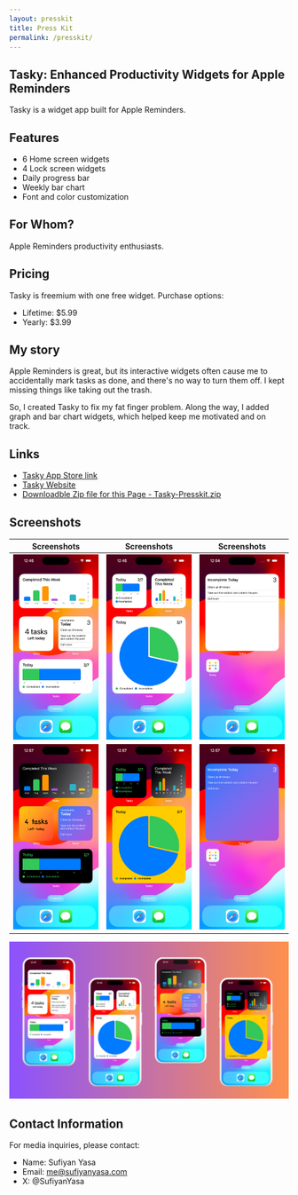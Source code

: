 ```yaml
---
layout: presskit
title: Press Kit
permalink: /presskit/
---
```


## Tasky: Enhanced Productivity Widgets for Apple Reminders

Tasky is a widget app built for Apple Reminders.

## Features
* 6 Home screen widgets
* 4 Lock screen widgets
* Daily progress bar
* Weekly bar chart
* Font and color customization

## For Whom?
Apple Reminders productivity enthusiasts.

## Pricing
Tasky is freemium with one free widget. Purchase options:
- Lifetime: $5.99
- Yearly: $3.99

## My story
Apple Reminders is great, but its interactive widgets often cause me to
accidentally mark tasks as done, and there's no way to turn them off.
I kept missing things like taking out the trash.

So, I created Tasky to fix my fat finger problem. Along the way, I added
graph and bar chart widgets, which helped keep me motivated and on track.

## Links

- [Tasky App Store link](https://apps.apple.com/us/app/todo-reminders-widget-tasky/id6502542119?itsct=apps_box_link&itscg=30200&ct=presskit)
- [Tasky Website](https://tasky.sufiyanyasa.com)
- [Downloadble Zip file for this Page - Tasky-Presskit.zip](/assets/presskit/Tasky-Presskit.zip)

## Screenshots

| Screenshots | Screenshots | Screenshots |
| --- | ----------- | ----------- |
| ![Screenshot 1](/assets/presskit/screen1.png) | ![Screenshot 2](/assets/presskit/screen2.png) | ![Screenshot 3](/assets/presskit/screen3.png) |
| ![Screenshot 4](/assets/presskit/screen4.png) | ![Screenshot 5](/assets/presskit/screen5.png) | ![Screenshot 6](/assets/presskit/screen6.png) |

![Banner](/assets/presskit/banner.png)

## Contact Information

For media inquiries, please contact:
- Name: Sufiyan Yasa
- Email: me@sufiyanyasa.com
- X: @SufiyanYasa

